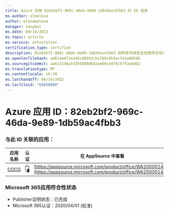 ```yaml
---
title: Azure 应用 82eb2bf2-969c-46da-9e89-1db59ac4fbb3 的 ID 信息
ms.author: elmalova
author: elenamalova
manager: tonybal
ms.date: 04/14/2022
ms.topic: article
ms.service: attestation
certification_type: certified
description: 82eb2bf2-969c-46da-9e89-1db59ac4fbb3 的所有可用安全性和符合性信息。
ms.openlocfilehash: ad67ab0f2e245cd8952cb1f89c9b5ecf43a9958b
ms.sourcegitcommit: aa6c1546afd356990d681ee68ce976cb7faebd02
ms.translationtype: MT
ms.contentlocale: zh-CN
ms.lasthandoff: 04/14/2022
ms.locfileid: "64858988"
---
```

# <a name="azure-app-id-82eb2bf2-969c-46da-9e89-1db59ac4fbb3"></a>Azure 应用 ID：82eb2bf2-969c-46da-9e89-1db59ac4fbb3


### <a name="apps-associated-with-this-id"></a>与此 ID 关联的应用：
| **应用名称** | **认证** | **在 AppSource 中查看** |
|--------------|---------------|-----------------------|
| [COCO](../forward/WA200001468.md) | <img alt="Certified application badge" src="../media/certified-badge.png" height="25" width="25" /> | [https://appsource.microsoft.com/product/office/WA200001468](https://appsource.microsoft.com/product/office/WA200001468) |

### <a name="microsoft-365-app-compliance-status"></a>Microsoft 365应用符合性状态
- Publisher证明状态：已完成
- Microsoft 365认证：2020/04/01 (批准) 
